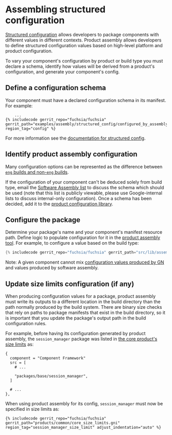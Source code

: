 # Assembling structured configuration

[Structured configuration][sc-docs] allows developers to package components with
different values in different contexts. Product assembly allows developers to
define structured configuration values based on high-level platform and product
configuration.

To vary your component's configuration by product or build type you must declare
a schema, identify how values will be derived from a product's configuration,
and generate your component's config.

## Define a configuration schema

Your component must have a declared configuration schema in its manifest. For
example:

```json5
    ...
{% includecode gerrit_repo="fuchsia/fuchsia" gerrit_path="examples/assembly/structured_config/configured_by_assembly/meta/to_configure.cml" region_tag="config" %}
```

For more information see the [documentation for structured config][sc-docs].

## Identify product assembly configuration

Many configuration options can be represented as the difference between
[`eng` builds and non-`eng` builds][build-types].

If the configuration of your component can't be deduced solely from build type,
email the [Software Assembly list][sa-email] to discuss the schema which should
be used (note that this list is publicly viewable, please use Google-internal
lists to discuss internal-only configuration). Once a schema has been decided,
add it to the [product configuration library][config-schema].

## Configure the package

Determine your package's name and your component's manifest resource path.
Define logic to populate configuration for it in the [product assembly
tool][configure-product]. For example, to configure a value based on the build
type:

```rs
{% includecode gerrit_repo="fuchsia/fuchsia" gerrit_path="src/lib/assembly/platform_configuration/src/lib.rs" region_tag="example_patches" adjust_indentation="auto" %}
```

Note: A given component cannot mix [configuration values produced by GN][gn-doc]
and values produced by software assembly.

## Update size limits configuration (if any)

When producing configuration values for a package, product assembly must write
its outputs to a different location in the build directory than the path
normally produced by the build system. There are binary size checks that rely on
paths to package manifests that exist in the build directory, so it is important
that you update the package's output path in the build configuration rules.

For example, before having its configuration generated by product assembly,
the `session_manager` package was listed in [the core product's size
limits][core-limits] as:

```gn
{
  component = "Component Framework"
  src = [
    # ...

    "packages/base/session_manager",
  ]

  # ...
},
```

When using product assembly for its config, `session_manager` must now be
specified in size limits as:

```gn
{% includecode gerrit_repo="fuchsia/fuchsia" gerrit_path="products/common/core_size_limits.gni" region_tag="session_manager_size_limit" adjust_indentation="auto" %}
```

[sc-docs]: structured_config.md
<!-- TODO(https://fxbug.dev/104819) update link to match proper docs -->
[build-types]: /docs/contribute/governance/rfcs/0115_build_types.md
[sa-email]: mailto:software-assembly@fuchsia.dev
[config-schema]: /src/lib/assembly/config_schema/src/product_config.rs
[configure-product]: /src/lib/assembly/platform_configuration/src/lib.rs
[gn-doc]: structured_config.md#define--package-configuration-values-using-gn
[core-limits]: /products/common/core_size_limits.gni
